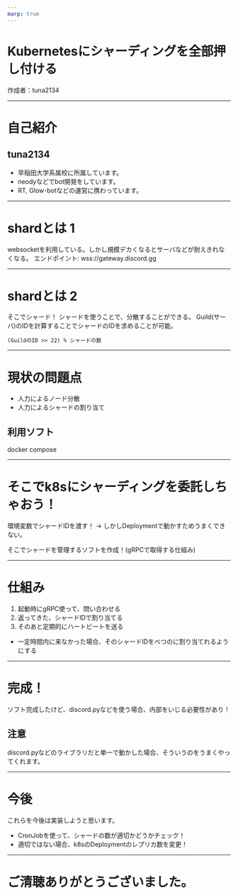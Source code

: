 ```yaml
---
marp: true
---
```


# Kubernetesにシャーディングを全部押し付ける
作成者：tuna2134

---

# 自己紹介

## tuna2134
- 早稲田大学系属校に所属しています。
- neodyなどでbot開発をしています。
- RT, Glow-botなどの運営に携わっています。

---

# shardとは 1
websocketを利用している。しかし規模デカくなるとサーバなどが耐えきれなくなる。
エンドポイント: wss://gateway.discord.gg

---

# shardとは 2
そこでシャード！
シャードを使うことで、分散することができる。
Guild(サーバ)のIDを計算することでシャードのIDを求めることが可能。
```
(GuildのID >> 22) % シャードの数
```

---

# 現状の問題点
- 人力によるノード分散
- 人力によるシャードの割り当て

## 利用ソフト
docker compose

---

# そこでk8sにシャーディングを委託しちゃおう！
環境変数でシャードIDを渡す！
-> しかしDeploymentで動かすためうまくできない。

そこでシャードを管理するソフトを作成！(gRPCで取得する仕組み)

---

# 仕組み
1. 起動時にgRPC使って、問い合わせる
2. 返ってきた、シャードIDで割り当てる
3. そのあと定期的にハートビートを送る
  - 一定時間内に来なかった場合、そのシャードIDをべつのに割り当てれるようにする

---

# 完成！
ソフト完成したけど、discord.pyなどを使う場合、内部をいじる必要性があり！

## 注意
discord.pyなどのライブラリだと単一で動かした場合、そういうのをうまくやってくれます。

---
# 今後
これらを今後は実装しようと思います。
- CronJobを使って、シャードの数が適切かどうかチェック！
- 適切ではない場合、k8sのDeploymentのレプリカ数を変更！



---

# ご清聴ありがとうございました。
